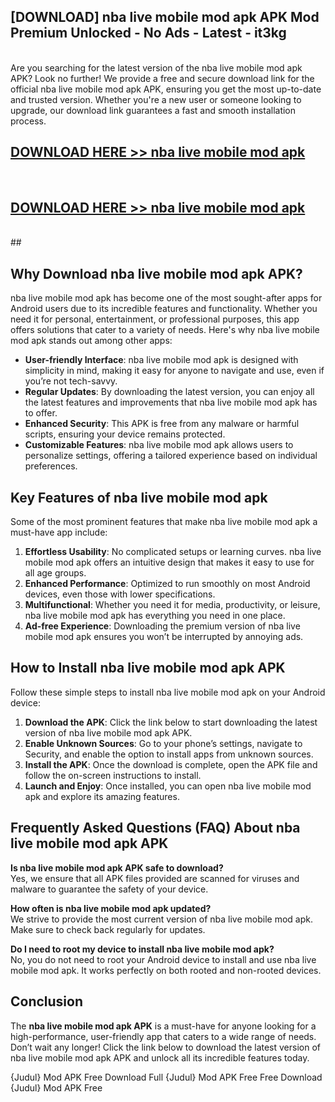 ## [DOWNLOAD] nba live mobile mod apk APK Mod  Premium Unlocked - No Ads - Latest - it3kg <br>
<br>
Are you searching for the latest version of the nba live mobile mod apk APK? Look no further! We provide a free and secure download link for the official nba live mobile mod apk APK, ensuring you get the most up-to-date and trusted version. Whether you're a new user or someone looking to upgrade, our download link guarantees a fast and smooth installation process.


## [DOWNLOAD HERE >> nba live mobile mod apk](http://leaked.freeplayer.one?title=nba_live_mobile_mod_apk&ref=06)
  <br>

## [DOWNLOAD HERE >> nba live mobile mod apk](http://leaked.freeplayer.one?title=nba_live_mobile_mod_apk&ref=06)
  <br>
  ##



## Why Download nba live mobile mod apk APK?

nba live mobile mod apk has become one of the most sought-after apps for Android users due to its incredible features and functionality. Whether you need it for personal, entertainment, or professional purposes, this app offers solutions that cater to a variety of needs. Here's why nba live mobile mod apk stands out among other apps:

- **User-friendly Interface**: nba live mobile mod apk is designed with simplicity in mind, making it easy for anyone to navigate and use, even if you’re not tech-savvy.
- **Regular Updates**: By downloading the latest version, you can enjoy all the latest features and improvements that nba live mobile mod apk has to offer.
- **Enhanced Security**: This APK is free from any malware or harmful scripts, ensuring your device remains protected.
- **Customizable Features**: nba live mobile mod apk allows users to personalize settings, offering a tailored experience based on individual preferences.

## Key Features of nba live mobile mod apk

Some of the most prominent features that make nba live mobile mod apk a must-have app include:

1. **Effortless Usability**: No complicated setups or learning curves. nba live mobile mod apk offers an intuitive design that makes it easy to use for all age groups.
2. **Enhanced Performance**: Optimized to run smoothly on most Android devices, even those with lower specifications.
3. **Multifunctional**: Whether you need it for media, productivity, or leisure, nba live mobile mod apk has everything you need in one place.
4. **Ad-free Experience**: Downloading the premium version of nba live mobile mod apk ensures you won’t be interrupted by annoying ads.

## How to Install nba live mobile mod apk APK

Follow these simple steps to install nba live mobile mod apk on your Android device:

1. **Download the APK**: Click the link below to start downloading the latest version of nba live mobile mod apk APK.
2. **Enable Unknown Sources**: Go to your phone’s settings, navigate to Security, and enable the option to install apps from unknown sources.
3. **Install the APK**: Once the download is complete, open the APK file and follow the on-screen instructions to install.
4. **Launch and Enjoy**: Once installed, you can open nba live mobile mod apk and explore its amazing features.

## Frequently Asked Questions (FAQ) About nba live mobile mod apk APK

**Is nba live mobile mod apk APK safe to download?**  
Yes, we ensure that all APK files provided are scanned for viruses and malware to guarantee the safety of your device.

**How often is nba live mobile mod apk updated?**  
We strive to provide the most current version of nba live mobile mod apk. Make sure to check back regularly for updates.

**Do I need to root my device to install nba live mobile mod apk?**  
No, you do not need to root your Android device to install and use nba live mobile mod apk. It works perfectly on both rooted and non-rooted devices.

## Conclusion

The **nba live mobile mod apk APK** is a must-have for anyone looking for a high-performance, user-friendly app that caters to a wide range of needs. Don’t wait any longer! Click the link below to download the latest version of nba live mobile mod apk APK and unlock all its incredible features today.

{Judul} Mod APK Free
Download Full {Judul} Mod APK Free
Free Download {Judul} Mod APK Free


